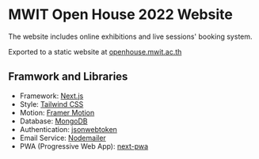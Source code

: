 # MWIT Open House 2022 Website

The website includes online exhibitions and live sessions' booking system.

Exported to a static website at [openhouse.mwit.ac.th](https://openhouse.mwit.ac.th)

## Framwork and Libraries

- Framework: [Next.js](https://nextjs.org/)
- Style: [Tailwind CSS](https://tailwindcss.com/)
- Motion: [Framer Motion](https://www.framer.com/motion/)
- Database: [MongoDB](https://www.mongodb.com)
- Authentication: [jsonwebtoken](https://github.com/auth0/node-jsonwebtoken)
- Email Service: [Nodemailer](https://nodemailer.com/)
- PWA (Progressive Web App): [next-pwa](https://github.com/shadowwalker/next-pwa)
